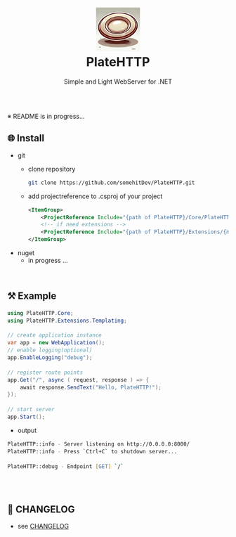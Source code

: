 <h1 align="center">
<img src="https://raw.githubusercontent.com/somehitDev/PlateHTTP/refs/heads/main/Core/Assets/favicon.png" height=100><br>
PlateHTTP
</h1>
<p align="center">
    Simple and Light WebServer for .NET
</p>
<br/><br/>

※ README is in progress...

## 🌐 Install
- git
  - clone repository
    ```zsh
    git clone https://github.com/somehitDev/PlateHTTP.git
    ```

  - add projectreference to .csproj of your project
    ```xml
    <ItemGroup>
        <ProjectReference Include="{path of PlateHTTP}/Core/PlateHTTP.csproj" />
        <!-- if need extensions -->
        <ProjectReference Include="{path of PlateHTTP}/Extensions/{name of extensions}.csproj" />
    </ItemGroup>
    ```
- nuget
  - in progress ...

<br>

## ⚒️ Example
```cs
using PlateHTTP.Core;
using PlateHTTP.Extensions.Templating;

// create application instance
var app = new WebApplication();
// enable logging(optional)
app.EnableLogging("debug");

// register route points
app.Get("/", async ( request, response ) => {
    await response.SendText("Hello, PlateHTTP!");
});

// start server
app.Start();
```

- output
```zsh
PlateHTTP::info - Server listening on http://0.0.0.0:8000/
PlateHTTP::info - Press `Ctrl+C` to shutdown server...

PlateHTTP::debug - Endpoint [GET] `/`
```

<br><br>

## 📆 CHANGELOG
- see [CHANGELOG](https://github.com/somehitDev/PlateHTTP/blob/main/CHANGELOG.md)

